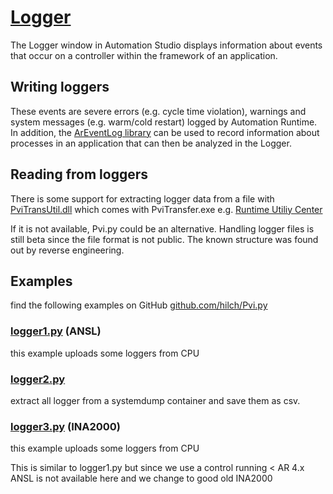 # [Logger](https://help.br-automation.com/#/en/4/diagnostics_support%2Fdiagnosis%2Flogger%2Fdiagnosis_logger.html)

The Logger window in Automation Studio displays information about events that occur on a controller within the framework of an application.

## Writing loggers

These events are severe errors (e.g. cycle time violation), warnings and system messages (e.g. warm/cold restart) logged by Automation Runtime. In addition, the [ArEventLog library](https://help.br-automation.com/#/en/4/libraries/areventlog/areventlog.html) can be used to record information about processes in an application that can then be analyzed in the Logger.

## Reading from loggers

There is some support for extracting logger data from a file with [PviTransUtil.dll](https://help.br-automation.com/#/en/4/automationnet%2Fpvitransfer%2Foperation%2Flogbookint%2Fdll%2Fpvitransfer_logbookint_dll_functions.html) which comes with PviTransfer.exe e.g. [Runtime Utiliy Center](https://help.br-automation.com/#/en/4/automationnet%2Fpvitransfer%2Fpvitransfer.html)

If it is not available, Pvi.py could be an alternative.
Handling logger files is still beta since the file format is not public.
The known structure was found out by reverse engineering.

## Examples

find the following examples on GitHub [github.com/hilch/Pvi.py](https://github.com/hilch/Pvi.py/tree/main/examples)

### [logger1.py](https://github.com/hilch/Pvi.py/tree/main/examples/logger1.py) (ANSL)

this example uploads some loggers from CPU

### [logger2.py](https://github.com/hilch/Pvi.py/tree/main/examples/logger2.py) 

extract all logger from a systemdump container and save them as csv.

### [logger3.py](https://github.com/hilch/Pvi.py/tree/main/examples/logger3.py) (INA2000)

this example uploads some loggers from CPU

This is similar to logger1.py but since we use a control running < AR 4.x ANSL is not available here and we change to good old INA2000